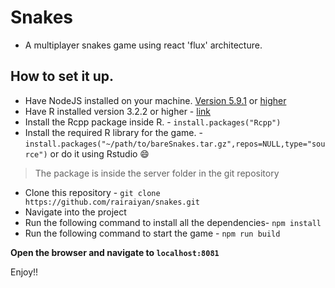 # Snakes
* A multiplayer snakes game using react 'flux' architecture.


## How to set it up.
* Have NodeJS installed on your machine. [Version 5.9.1](https://nodejs.org/download/release/v5.9.1/) or [higher](https://nodejs.org/en/download/)
* Have R installed version 3.2.2 or higher - [link](https://cran.r-project.org/bin/windows/base/)
* Install the Rcpp package inside R. - `install.packages("Rcpp")`
* Install the required R library for the game. - `install.packages("~/path/to/bareSnakes.tar.gz",repos=NULL,type="source")` or do it using Rstudio :smile:

> The package is inside the server folder in the git repository

* Clone this repository - `git clone https://github.com/rairaiyan/snakes.git`
* Navigate into the project
* Run the following command to install all the dependencies- `npm install`
* Run the following command to start the game - `npm run build`

**Open the browser and navigate to `localhost:8081`**

Enjoy!!
